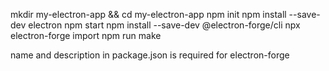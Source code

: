 mkdir my-electron-app && cd my-electron-app
npm init
npm install --save-dev electron
npm start
npm install --save-dev @electron-forge/cli
npx electron-forge import
npm run make

name and description in package.json is required for electron-forge